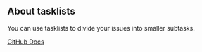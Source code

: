 ## About tasklists

You can use tasklists to divide your issues into smaller subtasks.

[GitHub Docs](https://docs.github.com/en/issues/tracking-your-work-with-issues/about-tasklists)

